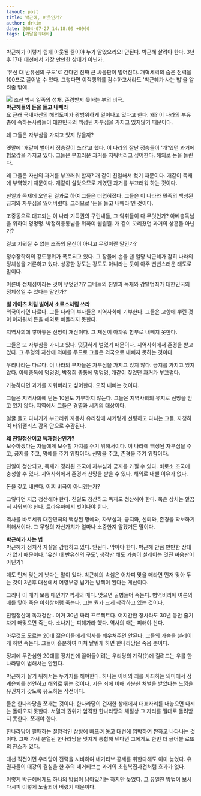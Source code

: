 ```yaml
---
layout: post
title: 박근혜, 아웃인가?
author: drkim
date: 2004-07-27 14:18:09 +0900
tags: [깨달음의대화]
---
```

 박근혜가 이렇게 쉽게 아웃될 줄이야 누가 알았으리오! 안된다. 박근혜 살려야 한다. 3년 후 17대 대선에서 가장 만만한 상대가 아닌가. 
  
  
'유신 대 반유신의 구도'로 간다면 진짜 큰 싸움판이 벌어진다. 개혁세력의 숨은 전력을 100프로 끌어낼 수 있다. 그렇다면 이적행위를 감수하고서라도 '박근혜가 사는 법'을 알려줄 밖에. 

    
        

        
              
  
![](http://drkimz.com/technote/board/private/upimg/1090762562.jpg) 조선 방씨 일족의 성채. 존경받지 못하는 부의 비극.   
**박근혜들의 돈을 들고 내빼라**  
요 근래 국내자산의 해외도피가 광범위하게 일어나고 있다고 한다. 왜? 이 나라의 부유층에 속하는사람들이 대한민국의 백성된 자부심을 가지고 있지않기 때문이다.    
  
왜 그들은 자부심을 가지고 있지 않을까?    
  
옛말에 '개같이 벌어서 정승같이 쓰라'고 했다. 이 나라의 잘난 정승들이 '개'였던 과거에 혐오감을 가지고 있다. 그들은 부끄러운 과거를 지워버리고 싶어한다. 해외로 눈을 돌린다.    
  
왜 그들은 자신의 과거를 부끄러워 할까? 개 같이 친일해서 컸기 때문이다. 개같이 독재에 부역했기 때문이다. 개같이 살았으므로 개였던 과거를 부끄러워 하는 것이다.    
  
친일과 독재에 오염된 결과로 하여 그들은 더럽혀졌다. 그들은 이 나라와 민족의 백성된 긍지와 자부심을 잃어버렸다. 그러므로 '돈을 들고 내빼라'인 것이다. 
  
  
조중동으로 대표되는 이 나라 기득권의 구린내들, 그 악취들이 다 무엇인가? 아베총독님을 위하여 멍멍멍. 박정희총통님을 위하여 월월월. 개 같이 꼬리쳤던 과거의 상흔들 아닌가?    
  
결코 지워질 수 없는 조폭의 문신이 아니고 무엇이란 말인가?    
  
정수장학회의 강도행위가 폭로되고 있다. 그 장물에 손을 댄 일당 박근혜가 감히 나라의 정체성을 거론하고 있다. 성공한 강도는 강도도 아니라는 듯이 아주 뻔뻔스러운 태도로 말이다.    
  
이른바 정체성이라는 것이 무엇인가? 그네들의 친일과 독재와 강탈범죄가 대한민국의 정체성일 수 있다는 말인가?    
  
**빌 게이츠 처럼 벌어서 소로스처럼 쓰라**  
외국이라면 다르다. 그들 나라의 부자들은 지역사회에 기부한다. 그들은 고향에 뿌린 것이 아까워서 돈을 해외로 빼돌리지 못한다.    
  
지역사회에 쌓아놓은 신망이 재산이다. 그 재산이 아까워 함부로 내빼지 못한다.    
  
그들은 또 자부심을 가지고 있다. 떳떳하게 벌었기 때문이다. 지역사회에서 존경을 받고 있다. 그 무형의 자산에 의미를 두므로 그들은 외국으로 내빼지 못하는 것이다.    
  
우리나라는 다르다. 이 나라의 부자들은 자부심을 가지고 있지 않다. 긍지를 가지고 있지 않다. 아베총독에 멍멍멍, 박정희 총통에 멍멍멍, 개같이 짖었던 과거가 부끄럽다.    
  
가능하다면 과거를 지워버리고 싶어한다. 오직 내빼는 것이다. 
  
  
그들은 지역사회에 단돈 10원도 기부하지 않는다. 그들은 지역사회의 유지로 신망을 받고 있지 않다. 지역에서 그들은 경멸과 시기의 대상이다.    
  
얼굴 들고 다니기가 부끄러워 자동차 유리창에 시커멓게 선팅하고 다니는 그들, 자청하여 타워팰리스 감옥 안으로 수감된다.    
  
**왜 친일청산이고 독재청산인가?**  
보수하겠다는 자들에게 보수할 가치를 주기 위해서이다. 이 나라에 백성된 자부심을 주고, 긍지를 주고, 명예를 주기 위함이다. 신망을 주고, 존경을 주기 위함이다.    
  
친일이 청산되고, 독재가 정리된 조국에 자부심과 긍지를 가질 수 있다. 비로소 조국에 충성할 수 있다. 지역사회에서 존경과 신망을 받을 수 있다. 해외로 내뺄 이유가 없다.    
  
돈을 갖고 내뺀다. 어찌 비극이 아니겠는가?    
  
그렇다면 지금 청산해야 한다. 친일도 청산하고 독재도 청산해야 한다. 묵은 상처는 말끔히 지워져야 한다. 트라우마에서 벗어나야 한다.    
  
역사를 바로세워 대한민국의 백성된 명예와, 자부심과, 긍지와, 신뢰와, 존경을 확보하기 위해서이다. 그 무형의 자산가치가 얼마나 소중한지 알겠거든 말이다. 
  
  
**박근혜가 사는 법**  
박근혜가 정치적 자살을 감행하고 있다. 안된다. 막아야 한다. 박근혜 만큼 만만한 상대가 없기 때문이다. '유신 대 반유신의 구도', 생각만 해도 가슴이 설레이는 멋진 싸움판이 아닌가?    
  
매도 먼저 맞는게 낫다는 말이 있다. 박근혜의 속셈은 어차피 맞을 매라면 먼저 맞아 두는 것이 3년후 대선에서 어영부영 넘기는 방책이 된다는 계산이다. 
  
  
그러나 이 매가 보통 매인가? 역사의 매다. 맞으면 골병들어 죽는다. 병역비리에 여론의 매를 맞아 죽은 이회창처럼 죽는다. 그는 뭔가 크게 착각하고 있는 것이다.    
  
친일청산에 독재청산.. 이거 30년 짜리 프로젝트다. 어지간한 장사라도 30년 동안 줄기차게 매맞으면 죽는다. 소나기는 피해가라 했다. 역사의 매는 피해야 산다.    
  
아무것도 모르는 20대 젊은이들에게 역사를 깨우쳐주면 안된다. 그들의 가슴을 설레이게 하면 죽는다. 그들이 흥분하여 미쳐 날뛰게 하면 한나라당은 죽음 뿐이다.    
  
정치에 무관심한 20대를 정치판에 끌어들이려는 우리당의 계략(?)에 걸려드는 우를 한나라당이 범해서는 안된다.    
  
박근혜가 살기 위해서는 두가지를 해야한다. 하나는 아비의 죄를 사죄하는 의미에서 정계은퇴를 선언하고 해외로 튀는 것이다. 지은 죄에 비해 과분한 처벌을 받았다는 느낌을 유권자가 갖도록 유도하는 작전이다.    
  
둘은 한나라당을 쪼개는 것이다. 한나라당이 건재한 상태에서 대표자리를 내놓으면 다시는 돌아오지 못한다. 서열과 권위가 엄격한 한나라당의 체질상 그 자리를 절대로 돌려받지 못한다. 쪼개야 한다.    
  
한나라당이 필패하는 절망적인 상황에 빠뜨려 놓고 대선에 임박하여 짠하고 나타나는 것이다. 그때 가서 분열된 한나라당을 멋지게 통합해 낸다면 그에게도 한번 더 긁어볼 로또의 찬스가 있다.    
  
대선 직전이면 우리당이 전력을 시비하여 네거티브 공세를 취한다해도 이미 늦었다. 유권자들이 대강의 결심을 한 후의 네거티브는 과거의 초원복집사건처럼 효과가 없다.    
  
이렇게 박근혜에게도 하나의 방법이 남아있기는 하지만 늦었다. 그 유일한 방법이 보시다시피 이렇게 노출되어 버렸기 때문이다.